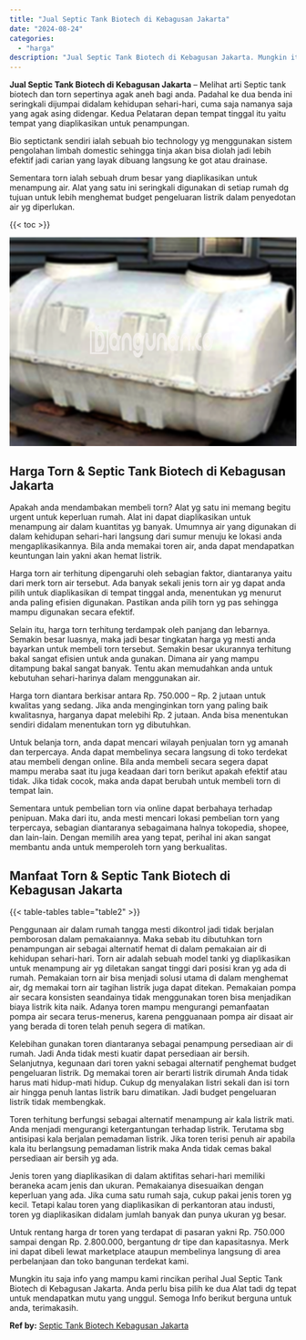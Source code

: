 ```yaml
---
title: "Jual Septic Tank Biotech di Kebagusan Jakarta"
date: "2024-08-24"
categories: 
  - "harga"
description: "Jual Septic Tank Biotech di Kebagusan Jakarta. Mungkin itu saja info yang mampu kami rincikan perihal Jual Septic Tank Biotech di Kebagusan Jakarta. Anda per..."
---
```


**Jual Septic Tank Biotech di Kebagusan Jakarta** – Melihat arti Septic tank biotech dan torn sepertinya agak aneh bagi anda. Padahal ke dua benda ini seringkali dijumpai didalam kehidupan sehari-hari, cuma saja namanya saja yang agak asing didengar. Kedua Pelataran depan tempat tinggal itu yaitu tempat yang diaplikasikan untuk penampungan.

Bio septictank sendiri ialah sebuah bio technology yg menggunakan sistem pengolahan limbah domestic sehingga tinja akan bisa diolah jadi lebih efektif jadi carian yang layak dibuang langsung ke got atau drainase.

Sementara torn ialah sebuah drum besar yang diaplikasikan untuk menampung air. Alat yang satu ini seringkali digunakan di setiap rumah dg tujuan untuk lebih menghemat budget pengeluaran listrik dalam penyedotan air yg diperlukan.

{{< toc >}}

![Jual Septic Tank Biotech di Kebagusan Jakarta](/images/jual-bio-septictank-46.png)

## Harga Torn & Septic Tank Biotech di Kebagusan Jakarta

Apakah anda mendambakan membeli torn? Alat yg satu ini memang begitu urgent untuk keperluan rumah. Alat ini dapat diaplikasikan untuk menampung air dalam kuantitas yg banyak. Umumnya air yang digunakan di dalam kehidupan sehari-hari langsung dari sumur menuju ke lokasi anda mengaplikasikannya. Bila anda memakai toren air, anda dapat mendapatkan keuntungan lain yakni akan hemat listrik.

Harga torn air terhitung dipengaruhi oleh sebagian faktor, diantaranya yaitu dari merk torn air tersebut. Ada banyak sekali jenis torn air yg dapat anda pilih untuk diaplikasikan di tempat tinggal anda, menentukan yg menurut anda paling efisien digunakan. Pastikan anda pilih torn yg pas sehingga mampu digunakan secara efektif.

Selain itu, harga torn terhitung terdampak oleh panjang dan lebarnya. Semakin besar luasnya, maka jadi besar tingkatan harga yg mesti anda bayarkan untuk membeli torn tersebut. Semakin besar ukurannya terhitung bakal sangat efisien untuk anda gunakan. Dimana air yang mampu ditampung bakal sangat banyak. Tentu akan memudahkan anda untuk kebutuhan sehari-harinya dalam menggunakan air.

Harga torn diantara berkisar antara Rp. 750.000 – Rp. 2 jutaan untuk kwalitas yang sedang. Jika anda menginginkan torn yang paling baik kwalitasnya, harganya dapat melebihi Rp. 2 jutaan. Anda bisa menentukan sendiri didalam menentukan torn yg dibutuhkan.

Untuk belanja torn, anda dapat mencari wilayah penjualan torn yg amanah dan terpercaya. Anda dapat membelinya secara langsung di toko terdekat atau membeli dengan online. Bila anda membeli secara segera dapat mampu meraba saat itu juga keadaan dari torn berikut apakah efektif atau tidak. Jika tidak cocok, maka anda dapat berubah untuk membeli torn di tempat lain.

Sementara untuk pembelian torn via online dapat berbahaya terhadap penipuan. Maka dari itu, anda mesti mencari lokasi pembelian torn yang terpercaya, sebagian diantaranya sebagaimana halnya tokopedia, shopee, dan lain-lain. Dengan memilih area yang tepat, perihal ini akan sangat membantu anda untuk memperoleh torn yang berkualitas.

## Manfaat Torn & Septic Tank Biotech di Kebagusan Jakarta

{{< table-tables table="table2" >}}

Penggunaan air dalam rumah tangga mesti dikontrol jadi tidak berjalan pemborosan dalam pemakaiannya. Maka sebab itu dibutuhkan torn penampungan air sebagai alternatif hemat di dalam pemakaian air di kehidupan sehari-hari. Torn air adalah sebuah model tanki yg diaplikasikan untuk menampung air yg diletakan sangat tinggi dari posisi kran yg ada di rumah. Pemakaian torn air bisa menjadi solusi utama di dalam menghemat air, dg memakai torn air tagihan listrik juga dapat ditekan. Pemakaian pompa air secara konsisten seandainya tidak menggunakan toren bisa menjadikan biaya listrik kita naik. Adanya toren mampu mengurangi pemanfaatan pompa air secara terus-menerus, karena pengguanaan pompa air disaat air yang berada di toren telah penuh segera di matikan.

Kelebihan gunakan toren diantaranya sebagai penampung persediaan air di rumah. Jadi Anda tidak mesti kuatir dapat persediaan air bersih. Selanjutnya, kegunaan dari toren yakni sebagai alternatif penghemat budget pengeluaran listrik. Dg memakai toren air berarti listrik dirumah Anda tidak harus mati hidup-mati hidup. Cukup dg menyalakan listri sekali dan isi torn air hingga penuh lantas listrik baru dimatikan. Jadi budget pengeluaran listrik tidak membengkak.

Toren terhitung berfungsi sebagai alternatif menampung air kala listrik mati. Anda menjadi mengurangi ketergantungan terhadap listrik. Terutama sbg antisipasi kala berjalan pemadaman listrik. Jika toren terisi penuh air apabila kala itu berlangsung pemadaman listrik maka Anda tidak cemas bakal persediaan air bersih yg ada.

Jenis toren yang diaplikasikan di dalam aktifitas sehari-hari memiliki beraneka acam jenis dan ukuran. Pemakaianya disesuaikan dengan keperluan yang ada. Jika cuma satu rumah saja, cukup pakai jenis toren yg kecil. Tetapi kalau toren yang diaplikasikan di perkantoran atau industi, toren yg diaplikasikan didalam jumlah banyak dan punya ukuran yg besar.

Untuk rentang harga dr toren yang terdapat di pasaran yakni Rp. 750.000 sampai dengan Rp. 2.800.000, bergantung dr tipe dan kapasitasnya. Merk ini dapat dibeli lewat marketplace ataupun membelinya langsung di area perbelanjaan dan toko bangunan terdekat kami.

Mungkin itu saja info yang mampu kami rincikan perihal Jual Septic Tank Biotech di Kebagusan Jakarta. Anda perlu bisa pilih ke dua Alat tadi dg tepat untuk mendapatkan mutu yang unggul. Semoga Info berikut berguna untuk anda, terimakasih.

**Ref by:** [Septic Tank Biotech Kebagusan Jakarta](https://id.wikipedia.org/wiki/Septic)

